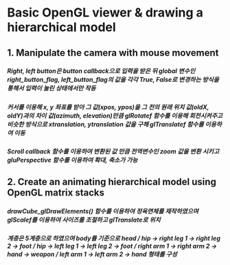 # Basic OpenGL viewer & drawing a hierarchical model
## 1. Manipulate the camera with mouse movement
##### Right, left button은 button callback으로 입력을 받은 뒤 global 변수인 right_button_flag, left_button_flag의 값을 각각 True, False로 변경하는 방식을 통해서 입력이 눌린 상태에서만 작동
##### 커서를 이용해 x, y 좌표를 받아 그 값(xpos, ypos)을 그 전의 원래 위치 값(oldX, oldY)과의 차이 값(azimuth, elevation)만큼 glRotatef 함수를 이용해 회전시켜주고 비슷한 방식으로 xtranslation, ytranslation 값을 구해 glTranslatef 함수를 이용하여 이동
##### Scroll callback 함수를 이용하여 변환된 값 만큼 전역변수인 zoom 값을 변환 시키고 gluPerspective 함수를 이용하여 확대, 축소가 가능
## 2. Create an animating hierarchical model using OpenGL matrix stacks
##### drawCube_glDrawElements() 함수를 이용하여 정육면체를 제작하였으며 glScalef를 이용하여 사이즈를 조절하고 glTranslate로 위치
##### 계층은 5계층으로 하였으며 body를 기준으로 head / hip -> right leg 1 -> right leg 2 -> foot / hip -> left leg 1 -> left leg 2 -> foot / right arm 1 -> right arm 2 -> hand -> weapon / left arm 1 -> left arm 2 -> hand 형태를 구성
